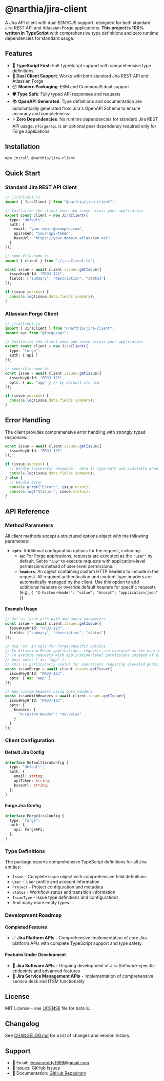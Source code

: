 # @narthia/jira-client

A Jira API client with dual ESM/CJS support, designed for both standard Jira REST API and Atlassian Forge applications. **This project is 100% written in TypeScript** with comprehensive type definitions and zero runtime dependencies for standard usage.

## Features

- 🚀 **TypeScript First**: Full TypeScript support with comprehensive type definitions
- 🔄 **Dual Client Support**: Works with both standard Jira REST API and Atlassian Forge
- 📦 **Modern Packaging**: ESM and CommonJS dual support
- 🛡️ **Type Safe**: Fully typed API responses and requests
- 📚 **OpenAPI Generated**: Type definitions and documentation are automatically generated from Jira's OpenAPI Schema to ensure accuracy and completeness
- ⚡ **Zero Dependencies**: No runtime dependencies for standard Jira REST API usage. `@forge/api` is an optional peer dependency required only for Forge applications

## Installation

```bash
npm install @narthia/jira-client
```

## Quick Start

### Standard Jira REST API Client

```typescript
// jiraClient.ts
import { JiraClient } from "@narthia/jira-client";

// Initialize the client once and reuse across your application
export const client = new JiraClient({
  type: "default",
  auth: {
    email: "your-email@example.com",
    apiToken: "your-api-token",
    baseUrl: "https://your-domain.atlassian.net"
  }
});

// some-file-name.ts
import { client } from "./jiraClient.ts";

const issue = await client.issues.getIssue({
  issueKeyOrId: "PROJ-123",
  fields: ["summary", "description", "status"]
});

if (issue.success) {
  console.log(issue.data.fields.summary);
}
```

### Atlassian Forge Client

```typescript
// jiraClient.ts
import { JiraClient } from "@narthia/jira-client";
import api from "@forge/api";

// Initialize the client once and reuse across your application
export const client = new JiraClient({
  type: "forge",
  auth: { api }
});

// some-file-name.ts
const issue = await client.issues.getIssue({
  issueKeyOrId: "PROJ-123",
  opts: { as: "app" } // by default its user
});

if (issue.success) {
  console.log(issue.data.fields.summary);
}
```

## Error Handling

The client provides comprehensive error handling with strongly typed responses:

```typescript
const issue = await client.issues.getIssue({
  issueKeyOrId: "PROJ-123"
});

if (issue.success) {
  // Handle successful response - data is type-safe and available when success is true
  console.log(issue.data.fields.summary);
} else {
  // Handle error
  console.error("Error:", issue.error);
  console.log("Status:", issue.status);
}
```

## API Reference

### Method Parameters

All client methods accept a structured options object with the following parameters:

- **`opts`**: Additional configuration options for the request, including:
  - **`as`**: For Forge applications, requests are executed as the `"user"` by default. Set to `"app"` to execute requests with application-level permissions instead of user-level permissions.
  - **`headers`**: An object containing custom HTTP headers to include in the request. All required authentication and content-type headers are automatically managed by the client. Use this option to add additional headers or override default headers for specific requests (e.g., `{ "X-Custom-Header": "value", "Accept": "application/json" }`).

#### Example Usage

```typescript
// Get an issue with path and query parameters
const issue = await client.issues.getIssue({
  issueKeyOrId: "PROJ-123",
  fields: ["summary", "description", "status"]
});

// Use 'as' in opts for Forge-specific options
// In Atlassian Forge applications, requests are executed as the user by default.
// To execute requests with application-level permissions instead of user-level permissions,
// pass opts: { as: "app" }.
// This is particularly useful for operations requiring elevated permissions or automated processes.
const issueForge = await client.issues.getIssue({
  issueKeyOrId: "PROJ-123",
  opts: { as: "app" }
});

// Add custom headers using opts.headers
const issueWithHeaders = await client.issues.getIssue({
  issueKeyOrId: "PROJ-123",
  opts: {
    headers: {
      "X-Custom-Header": "my-value"
    }
  }
});
```

### Client Configuration

#### Default Jira Config

```typescript
interface DefaultJiraConfig {
  type: "default";
  auth: {
    email: string;
    apiToken: string;
    baseUrl: string;
  };
}
```

#### Forge Jira Config

```typescript
interface ForgeJiraConfig {
  type: "forge";
  auth: {
    api: ForgeAPI;
  };
}
```

### Type Definitions

The package exports comprehensive TypeScript definitions for all Jira entities:

- `Issue` - Complete issue object with comprehensive field definitions
- `User` - User profile and account information
- `Project` - Project configuration and metadata
- `Status` - Workflow status and transition information
- `IssueType` - Issue type definitions and configurations
- And many more entity types...

### Development Roadmap

#### Completed Features

- ✅ **Jira Platform APIs** - Comprehensive implementation of core Jira platform APIs with complete TypeScript support and type safety.

#### Features Under Development

- 🔄 **Jira Software APIs** - Ongoing development of Jira Software-specific endpoints and advanced features
- 🔄 **Jira Service Management APIs** - Implementation of comprehensive service desk and ITSM functionality

## License

MIT License - see [LICENSE](LICENSE) file for details.

## Changelog

See [CHANGELOG.md](CHANGELOG.md) for a list of changes and version history.

## Support

- 📧 Email: jeevanreddy1999@gmail.com
- 🐛 Issues: [GitHub Issues](https://github.com/narthia/jira-client/issues)
- 📖 Documentation: [GitHub Repository](https://github.com/narthia/jira-client)
